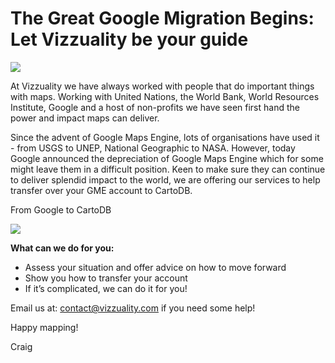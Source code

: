 <!--
slug: the-great-google-migration-begins-let-vizzuality
date: Tue Jan 20 2015 20:29:00 GMT+0000 (GMT)
tags: 
title: The Great Google Migration Begins: Let Vizzuality be your guide
id: 108667618991
link: http://blog.vizzuality.com/post/108667618991/the-great-google-migration-begins-let-vizzuality
raw: {"blog_name":"vizzuality","id":108667618991,"post_url":"http://blog.vizzuality.com/post/108667618991/the-great-google-migration-begins-let-vizzuality","slug":"the-great-google-migration-begins-let-vizzuality","type":"text","date":"2015-01-20 20:29:00 GMT","timestamp":1421785740,"state":"published","format":"html","reblog_key":"4fJTwbMk","tags":[],"short_url":"http://tmblr.co/ZQVgQy1bD64Ql","highlighted":[],"note_count":0,"title":"The Great Google Migration Begins: Let Vizzuality be your guide","body":"<p><img src=\"https://31.media.tumblr.com/511040e312f1ffb60b1bf4569ec12a01/tumblr_inline_nihunycPPz1t4iqzu.png\"/></p>\n\n<p><span>At Vizzuality we have always worked with people that do important things with maps. Working with United Nations, the World Bank, World Resources Institute, Google and a host of non-profits we have seen first hand the power and impact maps can deliver.</span></p>\n<p>Since the advent of Google Maps Engine, lots of organisations have used it - from USGS to UNEP, National Geographic to NASA. However, today Google announced the depreciation of Google Maps Engine which for some might leave them in a difficult position. Keen to make sure they can continue to deliver splendid impact to the world, we are offering our services to help transfer over your GME account to CartoDB.</p>\n<p>From Google to CartoDB</p>\n<p><img src=\"https://31.media.tumblr.com/40ff064d1d968acd5c42d8bf3320b091/tumblr_inline_nihun8WPTV1t4iqzu.png\"/></p>\n\n<p></p>\n\n<p><strong>What can we do for you:</strong></p>\n<ul><li><span>Assess your situation and offer advice on how to move forward</span></li>\n<li><span>Show you how to transfer your account</span></li>\n<li><span>If it’s complicated, we can do it for you!</span></li>\n</ul><p>Email us at: <a href=\"mailto:contact@vizzuality.com\">contact@vizzuality.com</a> if you need some help!</p>\n<p>Happy mapping!</p>\n<p>Craig</p>","reblog":{"tree_html":"","comment":"<p><img src=\"https://31.media.tumblr.com/511040e312f1ffb60b1bf4569ec12a01/tumblr_inline_nihunycPPz1t4iqzu.png\"></p>\n\n<p><span>At Vizzuality we have always worked with people that do important things with maps. Working with United Nations, the World Bank, World Resources Institute, Google and a host of non-profits we have seen first hand the power and impact maps can deliver.</span></p>\n<p>Since the advent of Google Maps Engine, lots of organisations have used it - from USGS to UNEP, National Geographic to NASA. However, today Google announced the depreciation of Google Maps Engine which for some might leave them in a difficult position. Keen to make sure they can continue to deliver splendid impact to the world, we are offering our services to help transfer over your GME account to CartoDB.</p>\n<p>From Google to CartoDB</p>\n<p><img src=\"https://31.media.tumblr.com/40ff064d1d968acd5c42d8bf3320b091/tumblr_inline_nihun8WPTV1t4iqzu.png\"></p>\n\n<p></p>\n\n<p><strong>What can we do for you:</strong></p>\n<ul><li><span>Assess your situation and offer advice on how to move forward</span></li>\n<li><span>Show you how to transfer your account</span></li>\n<li><span>If it&rsquo;s complicated, we can do it for you!</span></li>\n</ul><p>Email us at: <a href=\"mailto:contact@vizzuality.com\">contact@vizzuality.com</a> if you need some help!</p>\n<p>Happy mapping!</p>\n<p>Craig</p>"},"trail":[{"blog":{"name":"vizzuality","theme":{"avatar_shape":"square","background_color":"#FAFAFA","body_font":"Helvetica Neue","header_bounds":"","header_image":"http://assets.tumblr.com/images/default_header/optica_pattern_09.png?_v=abe6f565397f54e880c2b76e6fc2022e","header_image_focused":"http://assets.tumblr.com/images/default_header/optica_pattern_09_focused_v3.png?_v=abe6f565397f54e880c2b76e6fc2022e","header_image_scaled":"http://assets.tumblr.com/images/default_header/optica_pattern_09_focused_v3.png?_v=abe6f565397f54e880c2b76e6fc2022e","header_stretch":true,"link_color":"#529ECC","show_avatar":true,"show_description":true,"show_header_image":true,"show_title":true,"title_color":"#444444","title_font":"Gibson","title_font_weight":"bold"}},"post":{"id":"108667618991"},"content":"<p><img src=\"https://31.media.tumblr.com/511040e312f1ffb60b1bf4569ec12a01/tumblr_inline_nihunycPPz1t4iqzu.png\"></p>\n\n<p><span>At Vizzuality we have always worked with people that do important things with maps. Working with United Nations, the World Bank, World Resources Institute, Google and a host of non-profits we have seen first hand the power and impact maps can deliver.</span></p>\n<p>Since the advent of Google Maps Engine, lots of organisations have used it - from USGS to UNEP, National Geographic to NASA. However, today Google announced the depreciation of Google Maps Engine which for some might leave them in a difficult position. Keen to make sure they can continue to deliver splendid impact to the world, we are offering our services to help transfer over your GME account to CartoDB.</p>\n<p>From Google to CartoDB</p>\n<p><img src=\"https://31.media.tumblr.com/40ff064d1d968acd5c42d8bf3320b091/tumblr_inline_nihun8WPTV1t4iqzu.png\"></p>\n\n<p></p>\n\n<p><strong>What can we do for you:</strong></p>\n<ul><li><span>Assess your situation and offer advice on how to move forward</span></li>\n<li><span>Show you how to transfer your account</span></li>\n<li><span>If it’s complicated, we can do it for you!</span></li>\n</ul><p>Email us at: <a href=\"mailto:contact@vizzuality.com\">contact@vizzuality.com</a> if you need some help!</p>\n<p>Happy mapping!</p>\n<p>Craig</p>","content_raw":"\r\n<p><img src=\"https://31.media.tumblr.com/511040e312f1ffb60b1bf4569ec12a01/tumblr_inline_nihunycPPz1t4iqzu.png\"></p>\r\n<p></p>\r\n<p><span>At Vizzuality we have always worked with people that do important things with maps. Working with United Nations, the World Bank, World Resources Institute, Google and a host of non-profits we have seen first hand the power and impact maps can deliver.</span></p>\r\n<p>Since the advent of Google Maps Engine, lots of organisations have used it - from USGS to UNEP, National Geographic to NASA. However, today Google announced the depreciation of Google Maps Engine which for some might leave them in a difficult position. Keen to make sure they can continue to deliver splendid impact to the world, we are offering our services to help transfer over your GME account to CartoDB.</p>\r\n<p>From Google to CartoDB</p>\r\n<p><img src=\"https://31.media.tumblr.com/40ff064d1d968acd5c42d8bf3320b091/tumblr_inline_nihun8WPTV1t4iqzu.png\"></p>\r\n<p></p>\r\n<p></p>\r\n<p></p>\r\n<p><strong>What can we do for you:</strong></p>\r\n<ul><li><span>Assess your situation and offer advice on how to move forward</span></li>\r\n<li><span>Show you how to transfer your account</span></li>\r\n<li><span>If it&rsquo;s complicated, we can do it for you!</span></li>\r\n</ul><p>Email us at: <a href=\"mailto:contact@vizzuality.com\">contact@vizzuality.com</a> if you need some help!</p>\r\n<p>Happy mapping!</p>\r\n<p>Craig</p>\r\n<p></p>","is_current_item":true,"is_root_item":true}]}
publish: 2015-01-020
-->


The Great Google Migration Begins: Let Vizzuality be your guide
===============================================================

![](https://31.media.tumblr.com/511040e312f1ffb60b1bf4569ec12a01/tumblr_inline_nihunycPPz1t4iqzu.png)

<span>At Vizzuality we have always worked with people that do important
things with maps. Working with United Nations, the World Bank, World
Resources Institute, Google and a host of non-profits we have seen first
hand the power and impact maps can deliver.</span>

Since the advent of Google Maps Engine, lots of organisations have used
it - from USGS to UNEP, National Geographic to NASA. However, today
Google announced the depreciation of Google Maps Engine which for some
might leave them in a difficult position. Keen to make sure they can
continue to deliver splendid impact to the world, we are offering our
services to help transfer over your GME account to CartoDB.

From Google to CartoDB

![](https://31.media.tumblr.com/40ff064d1d968acd5c42d8bf3320b091/tumblr_inline_nihun8WPTV1t4iqzu.png)

**What can we do for you:**

-   <span>Assess your situation and offer advice on how to move
    forward</span>
-   <span>Show you how to transfer your account</span>
-   <span>If it’s complicated, we can do it for you!</span>

Email us at: <contact@vizzuality.com> if you need some help!

Happy mapping!

Craig

